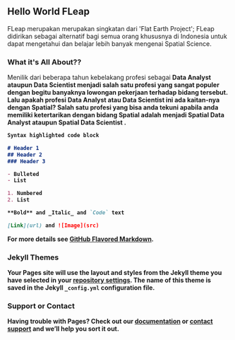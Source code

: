 ## Hello World FLeap

FLeap merupakan merupakan singkatan dari 'Flat Earth Project'; FLeap didirikan sebagai alternatif bagi semua orang khususnya di Indonesia untuk dapat mengetahui dan belajar lebih banyak mengenai Spatial Science.

### What it's All About??

Menilik dari beberapa tahun kebelakang profesi sebagai <b> Data Analyst <b> ataupun <b> Data Scientist <b> menjadi salah satu profesi yang sangat populer dengan begitu banyaknya lowongan pekerjaan terhadap bidang tersebut. Lalu apakah profesi <b> Data Analyst <b> atau <b> Data Scientist <b> ini ada kaitan-nya dengan Spatial? Salah satu profesi yang bisa anda tekuni apabila anda memiliki ketertarikan dengan bidang Spatial adalah menjadi <b> Spatial Data Analyst <b> ataupun <b> Spatial Data Scientist <b>.

```markdown
Syntax highlighted code block

# Header 1
## Header 2
### Header 3

- Bulleted
- List

1. Numbered
2. List

**Bold** and _Italic_ and `Code` text

[Link](url) and ![Image](src)
```

For more details see [GitHub Flavored Markdown](https://guides.github.com/features/mastering-markdown/).

### Jekyll Themes

Your Pages site will use the layout and styles from the Jekyll theme you have selected in your [repository settings](https://github.com/FlatEarthP/FLeap-Course/settings/pages). The name of this theme is saved in the Jekyll `_config.yml` configuration file.

### Support or Contact

Having trouble with Pages? Check out our [documentation](https://docs.github.com/categories/github-pages-basics/) or [contact support](https://support.github.com/contact) and we’ll help you sort it out.
